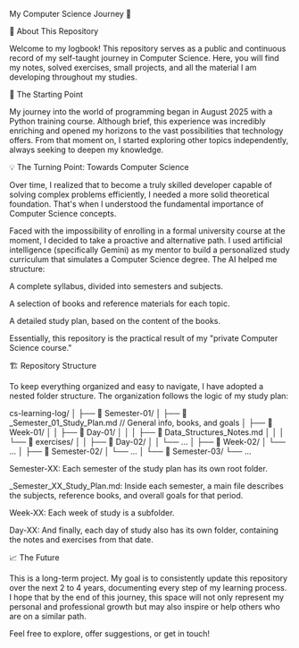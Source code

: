 My Computer Science Journey 🚀

📖 About This Repository

Welcome to my logbook! This repository serves as a public and continuous record of my self-taught journey in Computer Science. Here, you will find my notes, solved exercises, small projects, and all the material I am developing throughout my studies.

🎯 The Starting Point

My journey into the world of programming began in August 2025 with a Python training course. Although brief, this experience was incredibly enriching and opened my horizons to the vast possibilities that technology offers. From that moment on, I started exploring other topics independently, always seeking to deepen my knowledge.

💡 The Turning Point: Towards Computer Science

Over time, I realized that to become a truly skilled developer capable of solving complex problems efficiently, I needed a more solid theoretical foundation. That's when I understood the fundamental importance of Computer Science concepts.

Faced with the impossibility of enrolling in a formal university course at the moment, I decided to take a proactive and alternative path. I used artificial intelligence (specifically Gemini) as my mentor to build a personalized study curriculum that simulates a Computer Science degree. The AI helped me structure:

A complete syllabus, divided into semesters and subjects.

A selection of books and reference materials for each topic.

A detailed study plan, based on the content of the books.

Essentially, this repository is the practical result of my "private Computer Science course."

🏗️ Repository Structure

To keep everything organized and easy to navigate, I have adopted a nested folder structure. The organization follows the logic of my study plan:

cs-learning-log/
│
├── 📁 Semester-01/
│   ├── 📄 _Semester_01_Study_Plan.md  // General info, books, and goals
│   ├── 📁 Week-01/
│   │   ├── 📁 Day-01/
│   │   │   ├── 📄 Data_Structures_Notes.md
│   │   │   └── 📁 exercises/
│   │   ├── 📁 Day-02/
│   │   └── ...
│   ├── 📁 Week-02/
│   └── ...
│
├── 📁 Semester-02/
│   └── ...
│
└── 📁 Semester-03/
    └── ...

Semester-XX: Each semester of the study plan has its own root folder.

_Semester_XX_Study_Plan.md: Inside each semester, a main file describes the subjects, reference books, and overall goals for that period.

Week-XX: Each week of study is a subfolder.

Day-XX: And finally, each day of study also has its own folder, containing the notes and exercises from that date.

📈 The Future

This is a long-term project. My goal is to consistently update this repository over the next 2 to 4 years, documenting every step of my learning process. I hope that by the end of this journey, this space will not only represent my personal and professional growth but may also inspire or help others who are on a similar path.

Feel free to explore, offer suggestions, or get in touch!